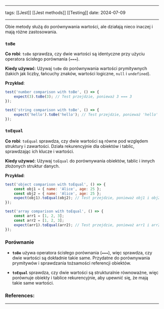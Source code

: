 
--- 
tags: [[Jest]] [[Jest methods]] [[Testing]] 
date: 2024-07-09

---
Obie metody służą do porównywania wartości, ale działają nieco inaczej i mają różne zastosowania.

### `toBe`

**Co robi**: `toBe` sprawdza, czy dwie wartości są identyczne przy użyciu operatora ścisłego porównania (`===`).

**Kiedy używać**: Używaj `toBe` do porównywania wartości prymitywnych (takich jak liczby, łańcuchy znaków, wartości logiczne, `null` i `undefined`).

**Przykład**:
```js
test('number comparison with toBe', () => {
    expect(3).toBe(3); // Test przejdzie, ponieważ 3 === 3
});

test('string comparison with toBe', () => {
    expect('hello').toBe('hello'); // Test przejdzie, ponieważ 'hello' === 'hello'
});
```

### `toEqual`

**Co robi**: `toEqual` sprawdza, czy dwie wartości są równe pod względem struktury i zawartości. Działa rekurencyjnie dla obiektów i tablic, sprawdzając ich klucze i wartości.

**Kiedy używać**: Używaj `toEqual` do porównywania obiektów, tablic i innych złożonych struktur danych.

**Przykład**:
```js
test('object comparison with toEqual', () => {
    const obj1 = { name: 'Alice', age: 25 };
    const obj2 = { name: 'Alice', age: 25 };
    expect(obj1).toEqual(obj2); // Test przejdzie, ponieważ obj1 i obj2 mają taką samą strukturę i zawartość
});

test('array comparison with toEqual', () => {
    const arr1 = [1, 2, 3];
    const arr2 = [1, 2, 3];
    expect(arr1).toEqual(arr2); // Test przejdzie, ponieważ arr1 i arr2 mają taką samą strukturę i zawartość
});
```

### Porównanie

- **`toBe`** używa operatora ścisłego porównania (`===`), więc sprawdza, czy dwie wartości są dokładnie takie same. Przydatne do porównywania prymitywów i sprawdzania tożsamości referencji obiektów.

- **`toEqual`** sprawdza, czy dwie wartości są strukturalnie równoważne, więc porównuje obiekty i tablice rekurencyjnie, aby upewnić się, że mają takie same wartości.
### References:


---



